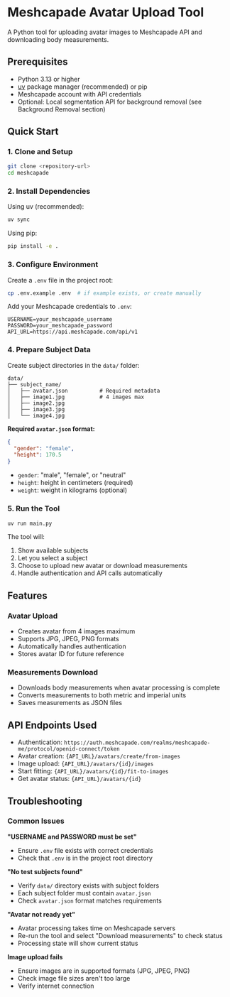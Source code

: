 # Meshcapade Avatar Upload Tool

A Python tool for uploading avatar images to Meshcapade API and downloading body measurements.

## Prerequisites

- Python 3.13 or higher
- [uv](https://docs.astral.sh/uv/) package manager (recommended) or pip
- Meshcapade account with API credentials
- Optional: Local segmentation API for background removal (see Background Removal section)

## Quick Start

### 1. Clone and Setup

```bash
git clone <repository-url>
cd meshcapade
```

### 2. Install Dependencies

Using uv (recommended):

```bash
uv sync
```

Using pip:

```bash
pip install -e .
```

### 3. Configure Environment

Create a `.env` file in the project root:

```bash
cp .env.example .env  # if example exists, or create manually
```

Add your Meshcapade credentials to `.env`:

```
USERNAME=your_meshcapade_username
PASSWORD=your_meshcapade_password
API_URL=https://api.meshcapade.com/api/v1
```

### 4. Prepare Subject Data

Create subject directories in the `data/` folder:

```
data/
├── subject_name/
│   ├── avatar.json          # Required metadata
│   ├── image1.jpg           # 4 images max
│   ├── image2.jpg
│   ├── image3.jpg
│   └── image4.jpg
```

**Required `avatar.json` format:**

```json
{
  "gender": "female",
  "height": 170.5
}
```

- `gender`: "male", "female", or "neutral"
- `height`: height in centimeters (required)
- `weight`: weight in kilograms (optional)

### 5. Run the Tool

```bash
uv run main.py
```

The tool will:

1. Show available subjects
2. Let you select a subject
3. Choose to upload new avatar or download measurements
4. Handle authentication and API calls automatically

## Features

### Avatar Upload

- Creates avatar from 4 images maximum
- Supports JPG, JPEG, PNG formats
- Automatically handles authentication
- Stores avatar ID for future reference

### Measurements Download

- Downloads body measurements when avatar processing is complete
- Converts measurements to both metric and imperial units
- Saves measurements as JSON files

## API Endpoints Used

- Authentication: `https://auth.meshcapade.com/realms/meshcapade-me/protocol/openid-connect/token`
- Avatar creation: `{API_URL}/avatars/create/from-images`
- Image upload: `{API_URL}/avatars/{id}/images`
- Start fitting: `{API_URL}/avatars/{id}/fit-to-images`
- Get avatar status: `{API_URL}/avatars/{id}`

## Troubleshooting

### Common Issues

**"USERNAME and PASSWORD must be set"**

- Ensure `.env` file exists with correct credentials
- Check that `.env` is in the project root directory

**"No test subjects found"**

- Verify `data/` directory exists with subject folders
- Each subject folder must contain `avatar.json`
- Check `avatar.json` format matches requirements

**"Avatar not ready yet"**

- Avatar processing takes time on Meshcapade servers
- Re-run the tool and select "Download measurements" to check status
- Processing state will show current status

**Image upload fails**

- Ensure images are in supported formats (JPG, JPEG, PNG)
- Check image file sizes aren't too large
- Verify internet connection
